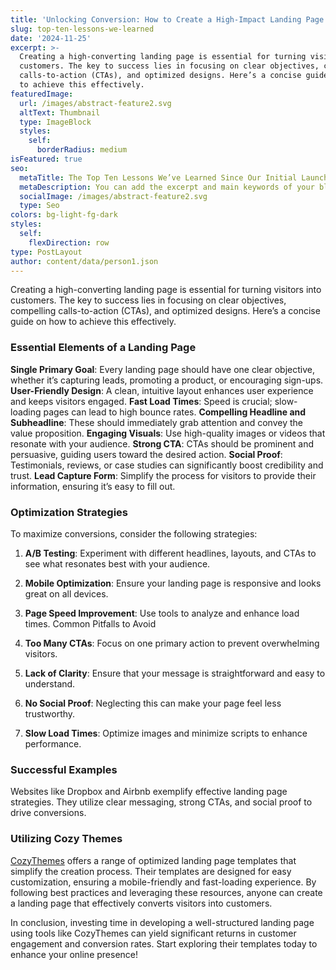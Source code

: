 ```yaml
---
title: 'Unlocking Conversion: How to Create a High-Impact Landing Page with WordPress'
slug: top-ten-lessons-we-learned
date: '2024-11-25'
excerpt: >-
  Creating a high-converting landing page is essential for turning visitors into
  customers. The key to success lies in focusing on clear objectives, compelling
  calls-to-action (CTAs), and optimized designs. Here’s a concise guide on how
  to achieve this effectively.
featuredImage:
  url: /images/abstract-feature2.svg
  altText: Thumbnail
  type: ImageBlock
  styles:
    self:
      borderRadius: medium
isFeatured: true
seo:
  metaTitle: The Top Ten Lessons We’ve Learned Since Our Initial Launch
  metaDescription: You can add the excerpt and main keywords of your blog post here.
  socialImage: /images/abstract-feature2.svg
  type: Seo
colors: bg-light-fg-dark
styles:
  self:
    flexDirection: row
type: PostLayout
author: content/data/person1.json
---
```

Creating a high-converting landing page is essential for turning visitors into customers. The key to success lies in focusing on clear objectives, compelling calls-to-action (CTAs), and optimized designs. Here’s a concise guide on how to achieve this effectively.

### Essential Elements of a Landing Page

**Single Primary Goal**: Every landing page should have one clear objective, whether it’s capturing leads, promoting a product, or encouraging sign-ups.
**User-Friendly Design**: A clean, intuitive layout enhances user experience and keeps visitors engaged.
**Fast Load Times**: Speed is crucial; slow-loading pages can lead to high bounce rates.
**Compelling Headline and Subheadline**: These should immediately grab attention and convey the value proposition.
**Engaging Visuals**: Use high-quality images or videos that resonate with your audience.
**Strong CTA**: CTAs should be prominent and persuasive, guiding users toward the desired action.
**Social Proof**: Testimonials, reviews, or case studies can significantly boost credibility and trust.
**Lead Capture Form**: Simplify the process for visitors to provide their information, ensuring it’s easy to fill out.

### Optimization Strategies

To maximize conversions, consider the following strategies:

1.  **A/B Testing**: Experiment with different headlines, layouts, and CTAs to see what resonates best with your audience.

2.  **Mobile Optimization**: Ensure your landing page is responsive and looks great on all devices.

3.  **Page Speed Improvement**: Use tools to analyze and enhance load times. Common Pitfalls to Avoid

4.  **Too Many CTAs**: Focus on one primary action to prevent overwhelming visitors.

5.  **Lack of Clarity**: Ensure that your message is straightforward and easy to understand.

6.  **No Social Proof**: Neglecting this can make your page feel less trustworthy.

7.  **Slow Load Times**: Optimize images and minimize scripts to enhance performance.

### Successful Examples

Websites like Dropbox and Airbnb exemplify effective landing page strategies. They utilize clear messaging, strong CTAs, and social proof to drive conversions.

### Utilizing Cozy Themes

[CozyThemes](https://cozythemes.com/) offers a range of optimized landing page templates that simplify the creation process. Their templates are designed for easy customization, ensuring a mobile-friendly and fast-loading experience. By following best practices and leveraging these resources, anyone can create a landing page that effectively converts visitors into customers.

In conclusion, investing time in developing a well-structured landing page using tools like CozyThemes can yield significant returns in customer engagement and conversion rates. Start exploring their templates today to enhance your online presence!
